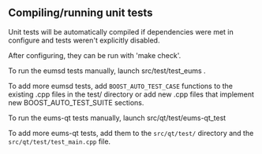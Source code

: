 Compiling/running unit tests
------------------------------------

Unit tests will be automatically compiled if dependencies were met in configure
and tests weren't explicitly disabled.

After configuring, they can be run with 'make check'.

To run the eumsd tests manually, launch src/test/test_eums .

To add more eumsd tests, add `BOOST_AUTO_TEST_CASE` functions to the existing
.cpp files in the test/ directory or add new .cpp files that
implement new BOOST_AUTO_TEST_SUITE sections.

To run the eums-qt tests manually, launch src/qt/test/eums-qt_test

To add more eums-qt tests, add them to the `src/qt/test/` directory and
the `src/qt/test/test_main.cpp` file.
